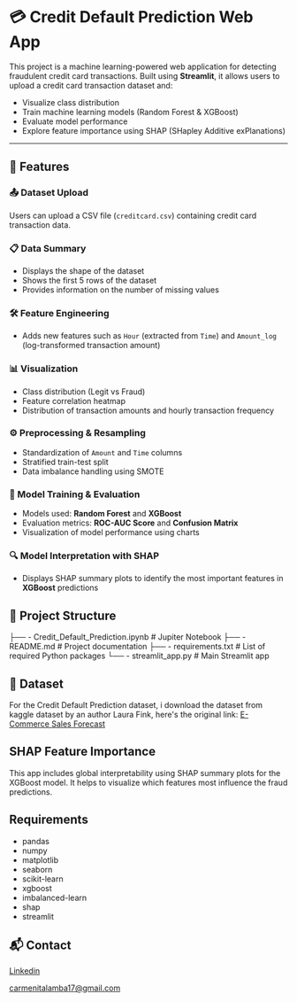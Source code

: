 # 💳 Credit Default Prediction Web App

This project is a machine learning-powered web application for detecting fraudulent credit card transactions. Built using **Streamlit**, it allows users to upload a credit card transaction dataset and:

- Visualize class distribution
- Train machine learning models (Random Forest & XGBoost)
- Evaluate model performance
- Explore feature importance using SHAP (SHapley Additive exPlanations)

---

## 🚀 Features
### 📤 Dataset Upload
Users can upload a CSV file (`creditcard.csv`) containing credit card transaction data.

### 📋 Data Summary
- Displays the shape of the dataset  
- Shows the first 5 rows of the dataset  
- Provides information on the number of missing values  

### 🛠️ Feature Engineering
- Adds new features such as `Hour` (extracted from `Time`) and `Amount_log` (log-transformed transaction amount)

### 📊 Visualization
- Class distribution (Legit vs Fraud)  
- Feature correlation heatmap  
- Distribution of transaction amounts and hourly transaction frequency  

### ⚙️ Preprocessing & Resampling
- Standardization of `Amount` and `Time` columns  
- Stratified train-test split  
- Data imbalance handling using SMOTE  

### 🧠 Model Training & Evaluation
- Models used: **Random Forest** and **XGBoost**  
- Evaluation metrics: **ROC-AUC Score** and **Confusion Matrix**  
- Visualization of model performance using charts  

### 🔍 Model Interpretation with SHAP

- Displays SHAP summary plots to identify the most important features in **XGBoost** predictions

## 📁 Project Structure

├── - Credit_Default_Prediction.ipynb # Jupiter Notebook
├── - README.md # Project documentation
├── - requirements.txt # List of required Python packages
└── - streamlit_app.py # Main Streamlit app

## 🧪 Dataset

For the Credit Default Prediction dataset, i download the dataset from kaggle dataset by an author Laura Fink, here's the original link:
[E-Commerce Sales Forecast]([https://www.kaggle.com/code/allunia/e-commerce-sales-forecast/input?select=data.csv](https://www.kaggle.com/datasets/mlg-ulb/creditcardfraud))


## SHAP Feature Importance

This app includes global interpretability using SHAP summary plots for the XGBoost model. It helps to visualize which features most influence the fraud predictions.

## Requirements

- pandas
- numpy
- matplotlib
- seaborn
- scikit-learn
- xgboost
- imbalanced-learn
- shap
- streamlit

## 📬 Contact
[Linkedin](https://www.linkedin.com/in/carmenita-lamba-6a7555220/)

carmenitalamba17@gmail.com
